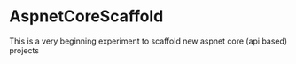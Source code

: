 # AspnetCoreScaffold
This is a very beginning experiment to scaffold new aspnet core (api based) projects
